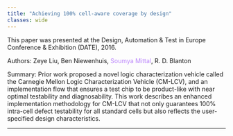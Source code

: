 ```yaml
---
title: "Achieving 100% cell-aware coverage by design"
classes: wide
---
```


This paper was presented at the Design, Automation & Test in Europe Conference & Exhibition (DATE), 2016.

Authors: Zeye Liu, Ben Niewenhuis, <span style="color:#BB86FC">Soumya Mittal</span>, R. D. Blanton

Summary: Prior work proposed a novel logic characterization vehicle called the Carnegie Mellon Logic Characterization Vehicle (CM-LCV), and an implementation flow that ensures a test chip to be product-like with near optimal testability and diagnosability. This work describes an enhanced implementation methodology for CM-LCV that not only guarantees 100% intra-cell defect testability for all standard cells but also reflects the user-specified design characteristics.  

---
